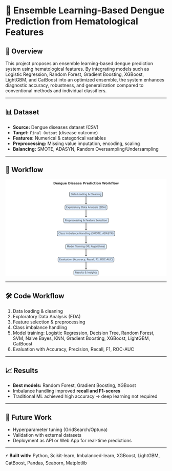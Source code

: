# 🦟 Ensemble Learning-Based Dengue Prediction from Hematological Features  

## 📌 Overview  
This project proposes an ensemble learning-based  dengue prediction system using hematological features. By integrating models such as Logistic Regression, Random Forest, Gradient Boosting, XGBoost, LightGBM, and CatBoost into an optimized ensemble, the system enhances diagnostic accuracy, robustness, and generalization compared to conventional methods and individual classifiers.

---

## 📊 Dataset  
- **Source:** Dengue diseases dataset (CSV)  
- **Target:** `Final Output` (disease outcome)  
- **Features:** Numerical & categorical variables  
- **Preprocessing:** Missing value imputation, encoding, scaling  
- **Balancing:** SMOTE, ADASYN, Random Oversampling/Undersampling  

---

## 🔄 Workflow  

![Workflow](dengue_prediction_workflow.png)  

---

## 🛠 Code Workflow  
1. Data loading & cleaning  
2. Exploratory Data Analysis (EDA)  
3. Feature selection & preprocessing  
4. Class imbalance handling  
5. Model training: Logistic Regression, Decision Tree, Random Forest, SVM, Naive Bayes, KNN, Gradient Boosting, XGBoost, LightGBM, CatBoost  
6. Evaluation with Accuracy, Precision, Recall, F1, ROC-AUC  

---

## 📈 Results  
- **Best models:** Random Forest, Gradient Boosting, XGBoost  
- Imbalance handling improved **recall and F1-scores**  
- Traditional ML achieved high accuracy → deep learning not required  

---

## 🚀 Future Work  
- Hyperparameter tuning (GridSearch/Optuna)  
- Validation with external datasets  
- Deployment as API or Web App for real-time predictions  

---

⚡ **Built with:** Python, Scikit-learn, Imbalanced-learn, XGBoost, LightGBM, CatBoost, Pandas, Seaborn, Matplotlib  
